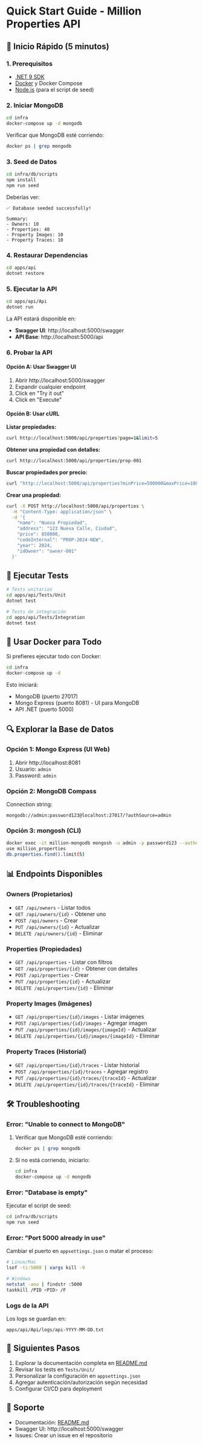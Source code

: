 # Quick Start Guide - Million Properties API

## 🚀 Inicio Rápido (5 minutos)

### 1. Prerequisitos

- [.NET 9 SDK](https://dotnet.microsoft.com/download/dotnet/9.0)
- [Docker](https://www.docker.com/get-started) y Docker Compose
- [Node.js](https://nodejs.org/) (para el script de seed)

### 2. Iniciar MongoDB

```bash
cd infra
docker-compose up -d mongodb
```

Verificar que MongoDB esté corriendo:
```bash
docker ps | grep mongodb
```

### 3. Seed de Datos

```bash
cd infra/db/scripts
npm install
npm run seed
```

Deberías ver:
```
✅ Database seeded successfully!

Summary:
- Owners: 10
- Properties: 40
- Property Images: 10
- Property Traces: 10
```

### 4. Restaurar Dependencias

```bash
cd apps/api
dotnet restore
```

### 5. Ejecutar la API

```bash
cd apps/api/Api
dotnet run
```

La API estará disponible en:
- **Swagger UI**: http://localhost:5000/swagger
- **API Base**: http://localhost:5000/api

### 6. Probar la API

#### Opción A: Usar Swagger UI

1. Abrir http://localhost:5000/swagger
2. Expandir cualquier endpoint
3. Click en "Try it out"
4. Click en "Execute"

#### Opción B: Usar cURL

**Listar propiedades:**
```bash
curl http://localhost:5000/api/properties?page=1&limit=5
```

**Obtener una propiedad con detalles:**
```bash
curl http://localhost:5000/api/properties/prop-001
```

**Buscar propiedades por precio:**
```bash
curl "http://localhost:5000/api/properties?minPrice=500000&maxPrice=1000000"
```

**Crear una propiedad:**
```bash
curl -X POST http://localhost:5000/api/properties \
  -H "Content-Type: application/json" \
  -d '{
    "name": "Nueva Propiedad",
    "address": "123 Nueva Calle, Ciudad",
    "price": 850000,
    "codeInternal": "PROP-2024-NEW",
    "year": 2024,
    "idOwner": "owner-001"
  }'
```

## 🧪 Ejecutar Tests

```bash
# Tests unitarios
cd apps/api/Tests/Unit
dotnet test

# Tests de integración
cd apps/api/Tests/Integration
dotnet test
```

## 🐳 Usar Docker para Todo

Si prefieres ejecutar todo con Docker:

```bash
cd infra
docker-compose up -d
```

Esto iniciará:
- MongoDB (puerto 27017)
- Mongo Express (puerto 8081) - UI para MongoDB
- API .NET (puerto 5000)

## 🔍 Explorar la Base de Datos

### Opción 1: Mongo Express (UI Web)

1. Abrir http://localhost:8081
2. Usuario: `admin`
3. Password: `admin`

### Opción 2: MongoDB Compass

Connection string:
```
mongodb://admin:password123@localhost:27017/?authSource=admin
```

### Opción 3: mongosh (CLI)

```bash
docker exec -it million-mongodb mongosh -u admin -p password123 --authenticationDatabase admin
use million_properties
db.properties.find().limit(5)
```

## 📊 Endpoints Disponibles

### Owners (Propietarios)
- `GET /api/owners` - Listar todos
- `GET /api/owners/{id}` - Obtener uno
- `POST /api/owners` - Crear
- `PUT /api/owners/{id}` - Actualizar
- `DELETE /api/owners/{id}` - Eliminar

### Properties (Propiedades)
- `GET /api/properties` - Listar con filtros
- `GET /api/properties/{id}` - Obtener con detalles
- `POST /api/properties` - Crear
- `PUT /api/properties/{id}` - Actualizar
- `DELETE /api/properties/{id}` - Eliminar

### Property Images (Imágenes)
- `GET /api/properties/{id}/images` - Listar imágenes
- `POST /api/properties/{id}/images` - Agregar imagen
- `PUT /api/properties/{id}/images/{imageId}` - Actualizar
- `DELETE /api/properties/{id}/images/{imageId}` - Eliminar

### Property Traces (Historial)
- `GET /api/properties/{id}/traces` - Listar historial
- `POST /api/properties/{id}/traces` - Agregar registro
- `PUT /api/properties/{id}/traces/{traceId}` - Actualizar
- `DELETE /api/properties/{id}/traces/{traceId}` - Eliminar

## 🛠️ Troubleshooting

### Error: "Unable to connect to MongoDB"

1. Verificar que MongoDB esté corriendo:
   ```bash
   docker ps | grep mongodb
   ```

2. Si no está corriendo, iniciarlo:
   ```bash
   cd infra
   docker-compose up -d mongodb
   ```

### Error: "Database is empty"

Ejecutar el script de seed:
```bash
cd infra/db/scripts
npm run seed
```

### Error: "Port 5000 already in use"

Cambiar el puerto en `appsettings.json` o matar el proceso:
```bash
# Linux/Mac
lsof -ti:5000 | xargs kill -9

# Windows
netstat -ano | findstr :5000
taskkill /PID <PID> /F
```

### Logs de la API

Los logs se guardan en:
```
apps/api/Api/logs/api-YYYY-MM-DD.txt
```

## 📝 Siguientes Pasos

1. Explorar la documentación completa en [README.md](./README.md)
2. Revisar los tests en `Tests/Unit/`
3. Personalizar la configuración en `appsettings.json`
4. Agregar autenticación/autorización según necesidad
5. Configurar CI/CD para deployment

## 🤝 Soporte

- Documentación: [README.md](./README.md)
- Swagger UI: http://localhost:5000/swagger
- Issues: Crear un issue en el repositorio

